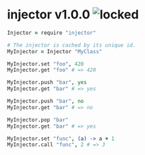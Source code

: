 
# injector v1.0.0 ![locked](https://img.shields.io/badge/stability-locked-0084B6.svg?style=flat)

```coffee
Injector = require "injector"

# The injector is cached by its unique id.
MyInjector = Injector "MyClass"

MyInjector.set "foo", 420
MyInjector.get "foo" # => 420

MyInjector.push "bar", yes
MyInjector.get "bar" # => yes

MyInjector.push "bar", no
MyInjector.get "bar" # => no

MyInjector.pop "bar"
MyInjector.get "bar" # => yes

MyInjector.set "func", (a) -> a + 1
MyInjector.call "func", 2 # => 3
```
